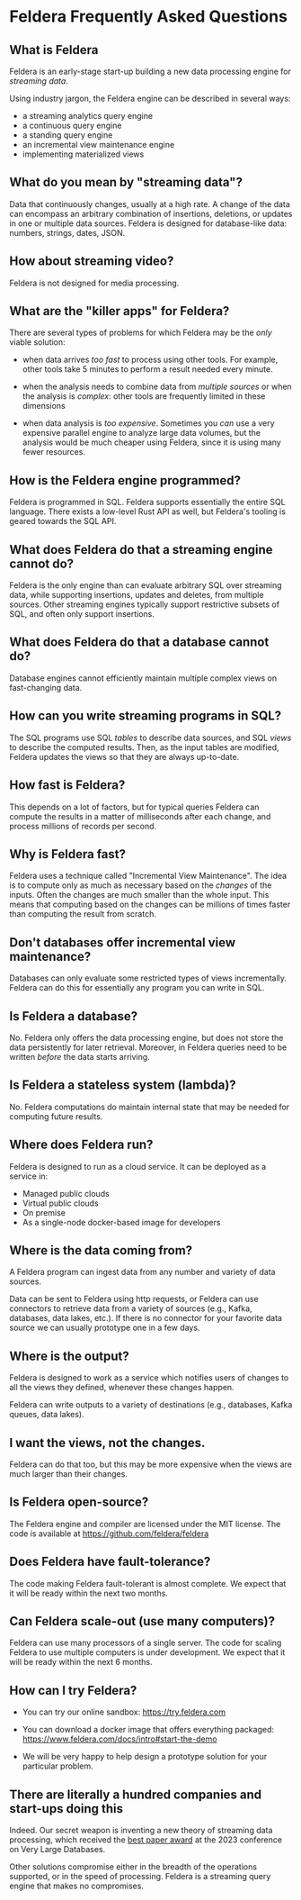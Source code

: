 # Feldera Frequently Asked Questions

## What is Feldera

Feldera is an early-stage start-up building a new data processing
engine for *streaming data*.

Using industry jargon, the Feldera engine can be described in several ways:

- a streaming analytics query engine
- a continuous query engine
- a standing query engine
- an incremental view maintenance engine
- implementing materialized views

## What do you mean by "streaming data"?

Data that continuously changes, usually at a high rate.  A change of
the data can encompass an arbitrary combination of insertions,
deletions, or updates in one or multiple data sources.  Feldera is
designed for database-like data: numbers, strings, dates, JSON.

## How about streaming video?

Feldera is not designed for media processing.

## What are the "killer apps" for Feldera?

There are several types of problems for which Feldera may be the *only*
viable solution:

- when data arrives *too fast* to process using other tools.  For
  example, other tools take 5 minutes to perform a result needed every
  minute.

- when the analysis needs to combine data from *multiple sources* or
  when the analysis is *complex*: other tools are frequently limited
  in these dimensions

- when data analysis is *too expensive*.  Sometimes you *can* use a
  very expensive parallel engine to analyze large data volumes, but
  the analysis would be much cheaper using Feldera, since it is using
  many fewer resources.

## How is the Feldera engine programmed?

Feldera is programmed in SQL.  Feldera supports essentially the entire
SQL language.  There exists a low-level Rust API as well, but Feldera's
tooling is geared towards the SQL API.

## What does Feldera do that a streaming engine cannot do?

Feldera is the only engine than can evaluate arbitrary SQL over streaming data, while supporting insertions, updates and deletes, from multiple sources. Other streaming engines typically support restrictive subsets of SQL, and often only support insertions.

## What does Feldera do that a database cannot do?

Database engines cannot efficiently maintain multiple complex views on
fast-changing data.

## How can you write streaming programs in SQL?

The SQL programs use SQL *tables* to describe data sources, and SQL
*views* to describe the computed results.  Then, as the input tables
are modified, Feldera updates the views so that they are always
up-to-date.

## How fast is Feldera?

This depends on a lot of factors, but for typical queries Feldera can
compute the results in a matter of milliseconds after each change, and
process millions of records per second.

## Why is Feldera fast?

Feldera uses a technique called "Incremental View Maintenance".  The
idea is to compute only as much as necessary based on the *changes* of
the inputs.  Often the changes are much smaller than the whole input.
This means that computing based on the changes can be millions of
times faster than computing the result from scratch.

## Don't databases offer incremental view maintenance?

Databases can only evaluate some restricted types of views
incrementally.  Feldera can do this for essentially any program you
can write in SQL.

## Is Feldera a database?

No.  Feldera only offers the data processing engine, but does not
store the data persistently for later retrieval.  Moreover, in Feldera
queries need to be written *before* the data starts arriving.

## Is Feldera a stateless system (lambda)?

No.  Feldera computations do maintain internal state that may be
needed for computing future results.

## Where does Feldera run?

Feldera is designed to run as a cloud service.  It can be deployed as
a service in:

- Managed public clouds
- Virtual public clouds
- On premise
- As a single-node docker-based image for developers

## Where is the data coming from?

A Feldera program can ingest data from any number and variety of data
sources.

Data can be sent to Feldera using http requests, or Feldera can use
connectors to retrieve data from a variety of sources (e.g., Kafka,
databases, data lakes, etc.).  If there is no connector for your
favorite data source we can usually prototype one in a few days.

## Where is the output?

Feldera is designed to work as a service which notifies users of changes to
all the views they defined, whenever these changes happen.

Feldera can write outputs to a variety of destinations (e.g.,
databases, Kafka queues, data lakes).

## I want the views, not the changes.

Feldera can do that too, but this may be more expensive when the views
are much larger than their changes.

## Is Feldera open-source?

The Feldera engine and compiler are licensed under the MIT license.
The code is available at <https://github.com/feldera/feldera>

## Does Feldera have fault-tolerance?

The code making Feldera fault-tolerant is almost complete.  We expect that
it will be ready within the next two months.

## Can Feldera scale-out (use many computers)?

Feldera can use many processors of a single server.  The code for
scaling Feldera to use multiple computers is under development.  We
expect that it will be ready within the next 6 months.

## How can I try Feldera?

- You can try our online sandbox: <https://try.feldera.com>

- You can download a docker image that offers everything packaged:
  <https://www.feldera.com/docs/intro#start-the-demo>

- We will be very happy to help design a prototype solution for your
  particular problem.

## There are literally a hundred companies and start-ups doing this

Indeed.  Our secret weapon is inventing a new theory of streaming data
processing, which received the [best paper
award](https://vldb.org/2023/?conference-awards) at the 2023
conference on Very Large Databases.

Other solutions compromise either in the breadth of the operations
supported, or in the speed of processing.  Feldera is a streaming
query engine that makes no compromises.
